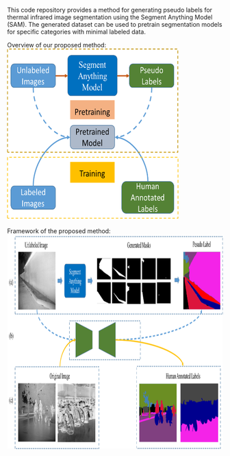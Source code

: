 This code repository provides a method for generating pseudo labels for thermal infrared image segmentation using the Segment Anything Model (SAM). 
The generated dataset can be used to pretrain segmentation models for specific categories with minimal labeled data.

Overview of our proposed method:
<img src="images/index.png" width="400" height="400" alt="overview"/><br/>

Framework of the proposed method:
<img src="images/framework.png" width="1000" height="500" alt="framework"/><br/>

